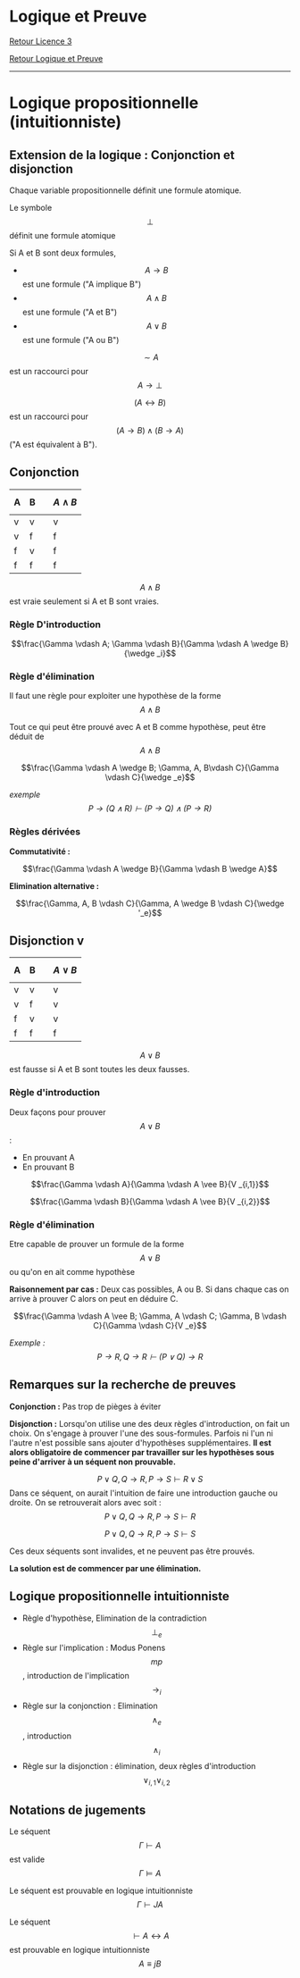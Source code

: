 # Logique et Preuve


[Retour Licence 3](https://mcheungsen.github.io/cours/ "Licence 3")

[Retour Logique et Preuve](index.md)

---

# Logique propositionnelle (intuitionniste)

## Extension de la logique : Conjonction et disjonction

Chaque variable propositionnelle définit une formule atomique.

Le symbole $$\bot$$ définit une formule atomique

Si A et B sont deux formules,
 - $$A \rightarrow B$$ 
 est une formule ("A implique B")
 - $$A \wedge B$$ 
 est une formule ("A et B")
 - $$A \vee B $$ 
 est une formule ("A ou B")

$$\sim A$$ est un raccourci pour $$A \rightarrow \bot$$

 $$(A \leftrightarrow B)$$ est un raccourci pour $$(A \rightarrow B) \wedge (B \rightarrow A)$$ ("A est équivalent à B").

## Conjonction

|A|B| |$$A \wedge B$$|
|-|-|-|--------------|
|v|v||v|
|v|f||f|
|f|v||f|
|f|f||f|

$$A \wedge B$$ est vraie seulement si A et B sont vraies.

### Règle D'introduction

$$\frac{\Gamma \vdash A; \Gamma \vdash B}{\Gamma \vdash A \wedge B}{\wedge _i}$$

### Règle d'élimination

Il faut une règle pour exploiter une hypothèse de la forme 
$$A \wedge B$$

Tout ce qui peut être prouvé avec A et B comme hypothèse, peut être déduit de 
$$A \wedge B$$

$$\frac{\Gamma \vdash A \wedge B; \Gamma, A, B\vdash C}{\Gamma \vdash C}{\wedge _e}$$

*exemple $$P \rightarrow (Q \wedge R) \vdash (P \rightarrow Q) \wedge ( P \rightarrow R)$$*

### Règles dérivées

**Commutativité :**

$$\frac{\Gamma \vdash A \wedge B}{\Gamma \vdash B \wedge A}$$

**Elimination alternative :**

$$\frac{\Gamma, A, B \vdash C}{\Gamma, A \wedge B \vdash C}{\wedge '_e}$$

## Disjonction v

|A|B| |$$A \vee B$$|
|-|-|-|------------|
|v|v||v|
|v|f||v|
|f|v||v|
|f|f||f|

$$A \vee B$$
est fausse si A et B sont toutes les deux fausses.

### Règle d'introduction

Deux façons pour prouver $$A \vee B$$ : 
- En prouvant A
- En prouvant B

$$\frac{\Gamma \vdash A}{\Gamma \vdash A \vee B}{V _{i,1}}$$

$$\frac{\Gamma \vdash B}{\Gamma \vdash A \vee B}{V _{i,2}}$$

### Règle d'élimination

Etre capable de prouver un formule de la forme $$A \vee B$$ ou qu'on en ait comme hypothèse

**Raisonnement par cas :** Deux cas possibles, A ou B. Si dans chaque cas on arrive à prouver C alors on peut en déduire C.

$$\frac{\Gamma \vdash A \vee B; \Gamma, A \vdash C; \Gamma, B \vdash C}{\Gamma \vdash C}{V _e}$$

*Exemple : $$P \rightarrow R, Q \rightarrow R \vdash (P \vee Q) \rightarrow R$$*

## Remarques sur la recherche de preuves

**Conjonction :** Pas trop de pièges à éviter

**Disjonction :** Lorsqu'on utilise une des deux règles d'introduction, on fait un choix. On s'engage à prouver l'une des sous-formules. Parfois ni l'un ni l'autre n'est possible sans ajouter d'hypothèses supplémentaires. **Il est alors obligatoire de commencer par travailler sur les hypothèses sous peine d'arriver à un séquent non prouvable.**

$$P \vee Q, Q \rightarrow R, P \rightarrow S \vdash R \vee S$$
Dans ce séquent, on aurait l'intuition de faire une introduction gauche ou droite.  On se retrouverait alors avec soit :
$$P \vee Q, Q \rightarrow R, P \rightarrow S \vdash R$$

$$P \vee Q, Q \rightarrow R, P \rightarrow S \vdash S$$

Ces deux séquents sont invalides, et ne peuvent pas être prouvés.

**La solution est de commencer par une élimination.**

## Logique propositionnelle intuitionniste

- Règle d'hypothèse, Elimination de la contradiction $$\bot_e$$
- Règle sur l'implication : Modus Ponens $$mp$$, introduction de l'implication $$\rightarrow_i$$
- Règle sur la conjonction : Elimination $$\wedge_e$$, introduction $$\wedge_i$$
- Règle sur la disjonction : élimination, deux règles d'introduction $$\vee_{i,1} \vee_{i,2}$$

## Notations de jugements

Le séquent $$\Gamma \vdash A$$ est valide
$$\Gamma \models A$$

Le séquent est prouvable en logique intuitionniste
$$\Gamma \vdash J A$$

Le séquent $$\vdash A \leftrightarrow A$$ est prouvable en logique intuitionniste
$$A \equiv j B$$

<script src="https://polyfill.io/v3/polyfill.min.js?features=es6"></script>
<script id="MathJax-script" async src="https://cdn.jsdelivr.net/npm/mathjax@3/es5/tex-mml-chtml.js"></script>
